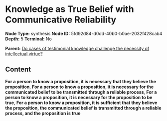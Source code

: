 # Knowledge as True Belief with Communicative Reliability

**Node Type:** synthesis
**Node ID:** 5fd92d84-d0dd-40b0-b0ae-2032f428cab4
**Depth:** 5
**Terminal:** No

**Parent:** [Do cases of testimonial knowledge challenge the necessity of intellectual virtue?](do-cases-of-testimonial-knowledge-challenge-the-necessity-of-intellectual-virtue-antithesis-128d0259-a2c5-4ed4-ab4f-ceafa8953433.md)

## Content

**For a person to know a proposition, it is necessary that they believe the proposition**, **For a person to know a proposition, it is necessary for the communicated belief to be transmitted through a reliable process**, **For a person to know a proposition, it is necessary for the proposition to be true**, **For a person to know a proposition, it is sufficient that they believe the proposition, the communicated belief is transmitted through a reliable process, and the proposition is true**
